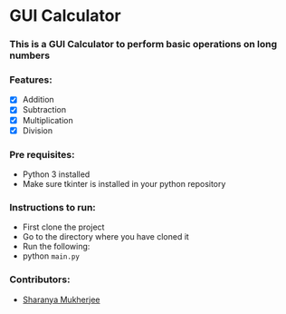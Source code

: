 # GUI Calculator

### This is a GUI Calculator to perform basic operations on long numbers

### Features:

- [x] Addition
- [x] Subtraction
- [x] Multiplication
- [x] Division

### Pre requisites: 
- Python 3 installed
- Make sure tkinter is installed in your python repository

### Instructions to run:

- First clone the project
- Go to the directory where you have cloned it
- Run the following:
-  python ```main.py```

### Contributors:
- [Sharanya Mukherjee](https://github.com/sharanya02)
